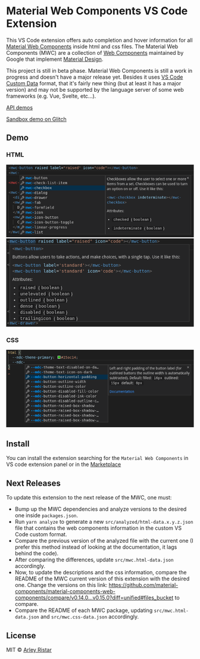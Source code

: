 # Material Web Components VS Code Extension

This VS Code extension offers auto completion and hover information for all [Material Web Components](https://github.com/material-components/material-components-web-components) inside html and css files. The Material Web Components (MWC) are a collection of [Web Components](https://developer.mozilla.org/en-US/docs/Web/Web_Components) maintained by Google that implement [Material Design](https://material.io/design/).

This project is still in beta phase. Material Web Components is still a work in progress and doesn't have a major release yet. Besides it uses [VS Code Custom Data](https://github.com/microsoft/vscode-custom-data) format, that it's fairly new thing (but at least it has a major version) and may not be supported by the language server of some web frameworks (e.g. Vue, Svelte, etc...).

[API demos](https://material-components.github.io/material-components-web-components/demos/index.html)

[Sandbox demo on Glitch](https://mwc-demos.glitch.me/)

## Demo

### HTML

![demo-html](./media/demo-html.png)
![demo-html-2](./media/demo-html-2.png)

### CSS

![demo-css](./media/demo-css.png)

## Install

You can install the extension searching for the `Material Web Components` in VS code extension panel or in the [Marketplace](https://marketplace.visualstudio.com/items?itemName=ristar.mwc-vscode)

## Next Releases

To update this extension to the next release of the MWC, one must:

- Bump up the MWC dependencies and analyze versions to the desired one inside `packages.json`.
- Run `yarn analyze` to generate a new `src/analyzed/html-data.x.y.z.json` file that contains the web components information in the custom VS Code custom format.
- Compare the previous version of the analyzed file with the current one (I prefer this method instead of looking at the documentation, it lags behind the code).
- After comparing the differences, update `src/mwc.html-data.json` accordingly.
- Now, to update the descriptions and the css information, compare the README of the MWC current version of this extension with the desired one. Change the versions on this link: https://github.com/material-components/material-components-web-components/compare/v0.14.0...v0.15.0?diff=unified#files_bucket to compare.
- Compare the README of each MWC package, updating `src/mwc.html-data.json` and `src/mwc.css-data.json` accordingly.

## License

MIT © [Arley Ristar](https://github.com/arleyristar)
